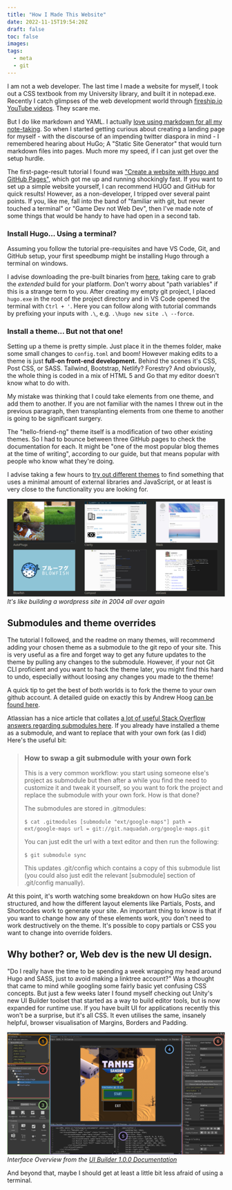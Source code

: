 ```yaml
---
title: "How I Made This Website"
date: 2022-11-15T19:54:20Z
draft: false
toc: false
images:
tags:
  - meta
  - git
---
```


I am not a web developer. The last time I made a website for myself, I took out a CSS textbook from my University library, and built it in notepad.exe. Recently I catch glimpses of the web development world through [fireship.io YouTube videos](https://youtu.be/pEfrdAtAmqk). They scare me.

But I do like markdown and YAML. I actually [love using markdown for all my note-taking](https://obsidian.md/). So when I started getting curious about creating a landing page for myself - with the discourse of an impending twitter diaspora in mind - I remembered hearing about HuGo; A "Static Site Generator" that would turn markdown files into pages. Much more my speed, if I can just get over the setup hurdle.

The first-page-result tutorial I found was ["Create a website with Hugo and GitHub Pages"](https://4bes.nl/2021/08/29/create-a-website-with-hugo-and-github-pages/), which got me up and running shockingly fast. If you want to set up a simple website yourself, I can recommend HUGO and GitHub for quick results! However, as a non-developer, I tripped over several paint points. If you, like me, fall into the band of "familiar with git, but never touched a terminal" or "Game Dev not Web Dev", then I've made note of some things that would be handy to have had open in a second tab.

### Install Hugo... Using a terminal?
Assuming you follow the tutorial pre-requisites and have VS Code, Git, and GitHub setup, your first speedbump might be installing Hugo through a terminal on windows.

I advise downloading the pre-built binaries from [here](https://github.com/gohugoio/hugo/releases/latest), taking care to grab the *extended* build for your platform. Don't worry about "path variables" if this is a strange term to you. After creating my empty git project, I placed `hugo.exe` in the root of the project directory and in VS Code opened the terminal with `Ctrl + '`. Here you can follow along with tutorial commands by prefixing your inputs with `.\`, e.g. `.\hugo new site .\ --force`.

### Install a theme... But not that one!

Setting up a theme is pretty simple. Just place it in the themes folder, make some small changes to `config.toml` and boom! However making edits to a theme is just **full-on front-end development.** Behind the scenes it's CSS, Post CSS, or SASS. Tailwind, Bootstrap, Netlify? Forestry? And obviously, the whole thing is coded in a mix of HTML 5 and Go that my editor doesn't know what to do with.

My mistake was thinking that I could take elements from one theme, and add them to another. If you are not familiar with the names I threw out in the previous paragraph, then transplanting elements from one theme to another is going to be significant surgery.

The "hello-friend-ng" theme itself is a modification of two other existing themes. So I had to bounce between three GitHub pages to check the documentation for each. It might be "one of the most popular blog themes at the time of writing", according to our guide, but that means popular with people who know what they're doing.

I advise taking a few hours to [try out different themes](https://themes.gohugo.io/) to find something that uses a minimal amount of external libraries and JavaScript, or at least is very close to the functionality you are looking for.

![Hugo Themes](../../static/images/posts/hugo-themes.PNG)
*It's like building a wordpress site in 2004 all over again*

## Submodules and theme overrides

The tutorial I followed, and the readme on many themes, will recommend adding your chosen theme as a submodule to the git repo of your site. This is very useful as a fire and forget way to get any future updates to the theme by pulling any changes to the submodule. However, if your not Git CLI proficient and you want to hack the theme later, you might find this hard to undo, especially without loosing any changes you made to the theme!

A quick tip to get the best of both worlds is to fork the theme to your own github account. A detailed guide on exactly this by Andrew Hoog [can be found here](https://www.andrewhoog.com/post/git-submodule-for-hugo-themes/).

Atlassian has a nice article that collates [a lot of useful Stack Overflow answers regarding submodules here](https://www.atlassian.com/git/articles/core-concept-workflows-and-tips). If you already have installed a theme as a submodule, and want to replace that with your own fork (as I did) Here's the useful bit:

>### How to swap a git submodule with your own fork
>This is a very common workflow: you start using someone else's project as submodule but then after a while you find the need to customize it and tweak it yourself, so you want to fork the project and replace the submodule with your own fork. How is that done?
>
>The submodules are stored in .gitmodules:
>
>```
>$ cat .gitmodules [submodule "ext/google-maps"] path = ext/google-maps url = git://git.naquadah.org/google-maps.git
>```
>You can just edit the url with a text editor and then run the following:
>
>```
>$ git submodule sync
>```
>This updates .git/config which contains a copy of this submodule list (you could also just edit the relevant [submodule] section of .git/config manually).
>

At this point, it's worth watching some breakdown on how HuGo sites are structured, and how the different layout elements like Partials, Posts, and Shortcodes work to generate your site. An important thing to know is that if you want to change how any of these elements work, you don't need to work destructively on the theme. It's possible to copy partials or CSS you want to change into override folders.

## Why bother? or, Web dev is the new UI design.

"Do I really have the time to be spending a week wrapping my head around Hugo and SASS, just to avoid making a linktree account?" Was a thought that came to mind while googling some fairly basic yet confusing CSS concepts. But just a few weeks later I found myself checking out Unity's new UI Builder toolset that started as a way to build editor tools, but is now expanded for runtime use. If you have built UI for applications recently this won't be a surprise, but it's all CSS. It even utilises the same, insanely helpful, browser visualisation of Margins, Borders and Padding.

![Modern UI tools look more like the Developer panel in chrome or firefox](../../static/images/posts/UIBuilderAnnotatedMainWindow.png)
*Interface Overview from the [UI Builder 1.0.0 Documentation](https://docs.unity3d.com/Packages/com.unity.ui.builder@1.0/manual/uib-interface-overview.html)*

And beyond that, maybe I should get at least a little bit less afraid of using a terminal.